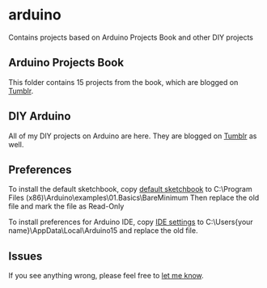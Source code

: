 # arduino
Contains projects based on Arduino Projects Book and other DIY projects

## Arduino Projects Book
This folder contains 15 projects from the book, which are blogged on
[Tumblr](https://philuino.tumblr.com).

## DIY Arduino
All of my DIY projects on Arduino are here. They are blogged on
[Tumblr](https://philuino.tumblr.com) as well.

## Preferences
To install the default sketchbook, copy
[default sketchbook](/Preferences/BareMinimum.ino) to
C:\Program Files (x86)\Arduino\examples\01.Basics\BareMinimum
Then replace the old file and mark the file as Read-Only

To install preferences for Arduino IDE, copy
[IDE settings](/Preferences/preferences.txt) to
C:\Users\{your name}\AppData\Local\Arduino15
and replace the old file.

## Issues
If you see anything wrong, please feel free to
[let me know](https://github.com/phil3c7r0n/arduino/issues/new).
